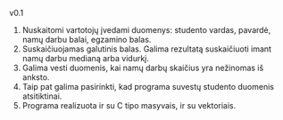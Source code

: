 v0.1
1) Nuskaitomi vartotojų įvedami duomenys: studento vardas, pavardė, namų darbu balai, egzamino balas.
2) Suskaičiuojamas galutinis balas. Galima rezultatą suskaičiuoti imant namų darbu medianą arba vidurkį.
3) Galima vesti duomenis, kai namų darbų skaičius yra nežinomas iš anksto.
4) Taip pat galima pasirinkti, kad programa suvestų studento duomenis atsitiktinai.
5) Programa realizuota ir su C tipo masyvais, ir su vektoriais.
